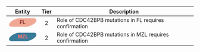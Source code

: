 |Entity|Tier|Description              |
|:----:|:----:|------------------------------|
|![FL](images/icons/FL_tier2.png) | 2 | Role of CDC42BPB mutations in FL requires confirmation|
|![MZL](images/icons/MZL_tier2.png) | 2 | Role of CDC42BPB mutations in MZL requires confirmation|
